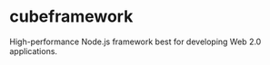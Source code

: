 cubeframework
=============

High-performance Node.js framework best for developing Web 2.0 applications.

